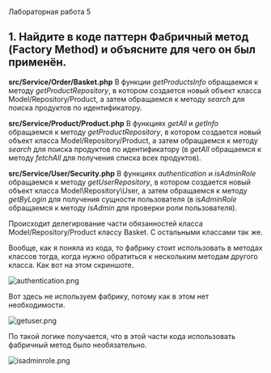 Лабораторная работа 5

## 1. Найдите в коде паттерн Фабричный метод (Factory Method) и объясните для чего он был применён.

**src/Service/Order/Basket.php**
В функции *getProductsInfo* обращаемся к методу *getProductRepository*, в котором создается новый объект класса Model/Repository/Product, а затем обращаемся к методу *search* для поиска продуктов по идентификатору.

**src/Service/Product/Product.php**
В функциях *getAll* и *getInfo* обращаемся к методу *getProductRepository*, в котором создается новый объект класса Model/Repository/Product, а затем обращаемся к методу *search* для поиска продуктов по идентификатору (в *getAll* обращаемся к методу *fetchAll* для получения списка всех продуктов).

**src/Service/User/Security.php**
В функциях *authentication* и *isAdminRole* обращаемся к методу *getUserRepository*, в котором создается новый объект класса Model\Repository\User, а затем обращаемся к методу *getByLogin* для получения сущности пользователя (в *isAdminRole* обращаемся к методу *isAdmin* для проверки роли пользователя).

Происходит делегирование части обязанностей класса Model/Repository/Product классу Basket. С остальными классами так же.

Вообще, как я поняла из кода, то фабрику стоит использовать в методах классов тогда, когда нужно обратиться к нескольким методам другого класса. Как вот на этом скриншоте.

![authentication.png](:/authentication)

Вот здесь не используем фабрику, потому как в этом нет необходимости.

![getuser.png](:/getuser)

По такой логике получается, что в этой части кода использовать фабричный метод было необязательно.

![isadminrole.png](:/isadminrole)

